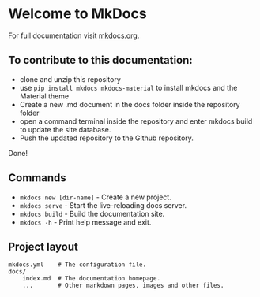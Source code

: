 # Welcome to MkDocs

For full documentation visit [mkdocs.org](https://www.mkdocs.org).

## To contribute to this documentation:
* clone and unzip this repository
* use `pip install mkdocs mkdocs-material` to install mkdocs and the Material theme
* Create a new .md document in the docs folder inside the repository folder
* open a command terminal inside the repository and enter mkdocs build to update the site database.
* Push the updated repository to the Github repository.

Done!
## Commands

* `mkdocs new [dir-name]` - Create a new project.
* `mkdocs serve` - Start the live-reloading docs server.
* `mkdocs build` - Build the documentation site.
* `mkdocs -h` - Print help message and exit.

## Project layout

    mkdocs.yml    # The configuration file.
    docs/
        index.md  # The documentation homepage.
        ...       # Other markdown pages, images and other files.
